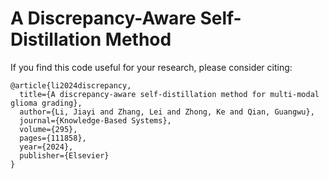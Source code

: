 # A Discrepancy-Aware Self-Distillation Method
If you find this code useful for your research, please consider citing:
```
@article{li2024discrepancy,
  title={A discrepancy-aware self-distillation method for multi-modal glioma grading},
  author={Li, Jiayi and Zhang, Lei and Zhong, Ke and Qian, Guangwu},
  journal={Knowledge-Based Systems},
  volume={295},
  pages={111858},
  year={2024},
  publisher={Elsevier}
}
```
